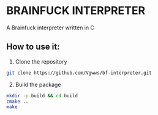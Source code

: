 # BRAINFUCK INTERPRETER
A Brainfuck interpreter written in C
## How to use it:
   1. Clone the repository
   ```sh
   git clone https://github.com/Vgwws/bf-interpreter.git
   ```
   2. Build the package
   ```sh
   mkdir -p build && cd build
   cmake ..
   make
   ```
